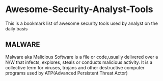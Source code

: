 # Awesome-Security-Analyst-Tools
This is a bookmark list of awesome security tools used by analyst on the daily basis 

## MALWARE
Malware aka Malicious Software is a file or code,usually delivered over a N/W that infects, explores, steals or conducts malicious activity. It is a collective term for viruses, trojans and other destructive computer programs used by ATP(Advanced Persistent Threat Actor)


